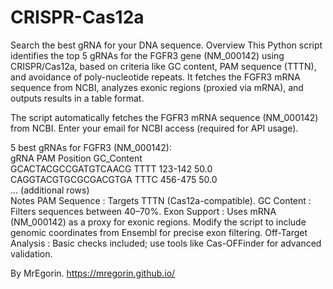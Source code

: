 # CRISPR-Cas12a
Search the best gRNA for your DNA sequence.
Overview
This Python script identifies the top 5 gRNAs for the FGFR3 gene (NM_000142) using CRISPR/Cas12a, based on criteria like GC content, PAM sequence (TTTN), and avoidance of poly-nucleotide repeats. It fetches the FGFR3 mRNA sequence from NCBI, analyzes exonic regions (proxied via mRNA), and outputs results in a table format.


The script automatically fetches the FGFR3 mRNA sequence (NM_000142) from NCBI.
Enter your email for NCBI access (required for API usage).

5 best gRNAs for FGFR3 (NM_000142):  
gRNA                  PAM   Position     GC_Content  
GCACTACGCCGATGTCAACG  TTTT  123-142      50.0  
CAGGTACGTGCGCGACGTGA  TTTC  456-475      50.0  
... (additional rows)  
Notes
PAM Sequence : Targets TTTN (Cas12a-compatible).
GC Content : Filters sequences between 40–70%.
Exon Support : Uses mRNA (NM_000142) as a proxy for exonic regions. Modify the script to include genomic coordinates from Ensembl for precise exon filtering.
Off-Target Analysis : Basic checks included; use tools like Cas-OFFinder for advanced validation.

By MrEgorin. 
https://mregorin.github.io/
